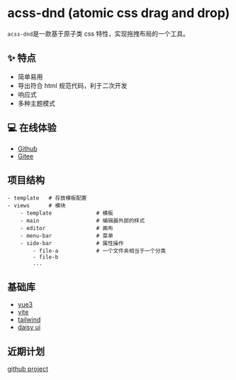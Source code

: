 # acss-dnd (atomic css drag and drop)

`acss-dnd`是一款基于原子类 css 特性，实现拖拽布局的一个工具。

## ✨ 特点

- 简单易用
- 导出符合 html 规范代码，利于二次开发
- 响应式
- 多种主题模式

## 💻 在线体验

- [Github](https://meetqy.github.io/acss-dnd/)
- [Gitee](https://meetqy.gitee.io/acss-dnd)

## 项目结构

```
- template   # 存放模板配置
- views      # 模块
    - template              # 模板
    - main                  # 编辑器外部的样式
    - editor                # 画布
    - menu-bar              # 菜单
    - side-bar              # 属性操作
        - file-a            # 一个文件夹相当于一个分类
        - file-b
        ...
```

## 基础库

- [vue3](https://vuejs.org/)
- [vite](https://vitejs.dev/)
- [tailwind](https://tailwindcss.com/)
- [daisy ui](https://daisyui.com/)

## 近期计划

[github project](https://github.com/meetqy/acss-dnd/projects/1)

